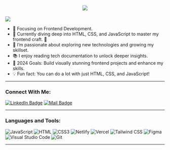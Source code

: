 <h1 align="center">
  <a href="https://git.io/typing-svg">
    <img src="https://readme-typing-svg.herokuapp.com/?lines=Hello,+There!+👋;This+is+Azra....;Nice+to+meet+you!&center=true&size=30&colors=FF5733,33FF57,3357FF">
  </a>
</h1>

![](https://komarev.com/ghpvc/?username=azra316&color=ff69b4)

- 🎯 Focusing on Frontend Development. 
- 🌱 Currently diving deep into HTML, CSS, and JavaScript to master my frontend craft. 🌟
- 🚀 I’m passionate about exploring new technologies and growing my skillset.
- 📚 I enjoy reading tech documentation to unlock deeper insights.
- 🎨 2024 Goals: Build visually stunning frontend projects and enhance my skills.
- 💡 Fun fact: You can do a lot with just HTML, CSS, and JavaScript!
  
---

### Connect With Me:

[![LinkedIn Badge](https://img.shields.io/badge/LinkedIn-0077B5?style=for-the-badge&logo=linkedin&logoColor=white)](https://www.linkedin.com/in/azra-ah393)
[![Mail Badge](https://img.shields.io/badge/Gmail-D14836?style=for-the-badge&logo=gmail&logoColor=white)](mailto:azraahmad316@gmail.com)

---

### Languages and Tools:

![JavaScript](https://img.shields.io/badge/JavaScript-F7DF1E?style=for-the-badge&logo=javascript&logoColor=black)
![HTML](https://img.shields.io/badge/HTML5-E34F26?style=for-the-badge&logo=html5&logoColor=white)
![CSS3](https://img.shields.io/badge/CSS3-1572B6?style=for-the-badge&logo=css3&logoColor=white)
![Netlify](https://img.shields.io/badge/Netlify-00C7B7?style=for-the-badge&logo=netlify&logoColor=white)
![Vercel](https://img.shields.io/badge/Vercel-000000?style=for-the-badge&logo=vercel&logoColor=white)
![Tailwind CSS](https://img.shields.io/badge/Tailwind%20CSS-06B6D4?style=for-the-badge&logo=tailwindcss&logoColor=white)
![Figma](https://img.shields.io/badge/Figma-F24E1E?style=for-the-badge&logo=figma&logoColor=white)
![Visual Studio Code](https://img.shields.io/badge/VS%20Code-007ACC?style=for-the-badge&logo=visual-studio-code&logoColor=white)
![Git](https://img.shields.io/badge/Git-F05032?style=for-the-badge&logo=git&logoColor=white)

---

